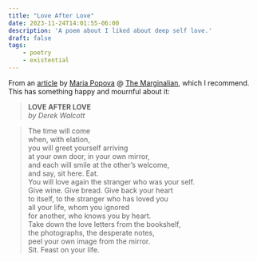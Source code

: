 ```yaml
---
title: "Love After Love"
date: 2023-11-24T14:01:55-06:00
description: 'A poem about I liked about deep self love.'
draft: false
tags:
    - poetry
    - existential
---
```


From an [article](https://www.themarginalian.org/2015/04/21/love-after-love-derek-walcott/) by [Maria Popova](https://twitter.com/brainpicker) @ [The Marginalian](https://www.themarginalian.org/), which I recommend. This has something happy and mournful about it:

> **LOVE AFTER LOVE**  
_by Derek Walcott_

>The time will come  
when, with elation,  
you will greet yourself arriving  
at your own door, in your own mirror,  
and each will smile at the other’s welcome,  
and say, sit here. Eat.  
You will love again the stranger who was your self.  
Give wine. Give bread. Give back your heart  
to itself, to the stranger who has loved you  
all your life, whom you ignored  
for another, who knows you by heart.  
Take down the love letters from the bookshelf,  
the photographs, the desperate notes,  
peel your own image from the mirror.  
Sit. Feast on your life.  

